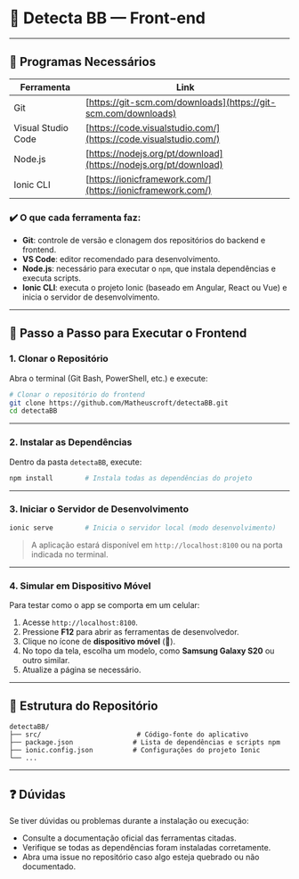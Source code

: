 # 🤝 Detecta BB — Front-end

---

## 🧰 Programas Necessários

| Ferramenta         | Link                                                             |
| ------------------ | ---------------------------------------------------------------- |
| Git                | [https://git-scm.com/downloads](https://git-scm.com/downloads)   |
| Visual Studio Code | [https://code.visualstudio.com/](https://code.visualstudio.com/) |
| Node.js            | [https://nodejs.org/pt/download](https://nodejs.org/pt/download) |
| Ionic CLI          | [https://ionicframework.com/](https://ionicframework.com/)       |

### ✔️ O que cada ferramenta faz:

* **Git**: controle de versão e clonagem dos repositórios do backend e frontend.
* **VS Code**: editor recomendado para desenvolvimento.
* **Node.js**: necessário para executar o `npm`, que instala dependências e executa scripts.
* **Ionic CLI**: executa o projeto Ionic (baseado em Angular, React ou Vue) e inicia o servidor de desenvolvimento.

---

## 🚀 Passo a Passo para Executar o Frontend

### 1. Clonar o Repositório

Abra o terminal (Git Bash, PowerShell, etc.) e execute:

```bash
# Clonar o repositório do frontend
git clone https://github.com/Matheuscroft/detectaBB.git
cd detectaBB
```

---

### 2. Instalar as Dependências

Dentro da pasta `detectaBB`, execute:

```bash
npm install        # Instala todas as dependências do projeto
```

---

### 3. Iniciar o Servidor de Desenvolvimento

```bash
ionic serve        # Inicia o servidor local (modo desenvolvimento)
```

> A aplicação estará disponível em `http://localhost:8100` ou na porta indicada no terminal.

---

### 4. Simular em Dispositivo Móvel

Para testar como o app se comporta em um celular:

1. Acesse `http://localhost:8100`.
2. Pressione **F12** para abrir as ferramentas de desenvolvedor.
3. Clique no ícone de **dispositivo móvel** (📱).
4. No topo da tela, escolha um modelo, como **Samsung Galaxy S20** ou outro similar.
5. Atualize a página se necessário.

---

## 📁 Estrutura do Repositório

```
detectaBB/
├── src/                        # Código-fonte do aplicativo
├── package.json               # Lista de dependências e scripts npm
├── ionic.config.json          # Configurações do projeto Ionic
└── ...
```

---

## ❓ Dúvidas

Se tiver dúvidas ou problemas durante a instalação ou execução:

* Consulte a documentação oficial das ferramentas citadas.
* Verifique se todas as dependências foram instaladas corretamente.
* Abra uma issue no repositório caso algo esteja quebrado ou não documentado.
